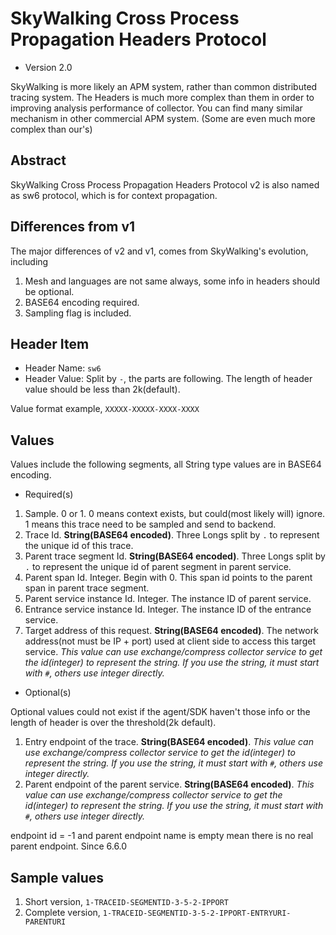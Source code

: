 # SkyWalking Cross Process Propagation Headers Protocol
* Version 2.0

SkyWalking is more likely an APM system, rather than common distributed tracing system. 
The Headers is much more complex than them in order to improving analysis performance of collector. 
You can find many similar mechanism in other commercial APM system. (Some are even much more complex than our's)

## Abstract
SkyWalking Cross Process Propagation Headers Protocol v2 is also named as sw6 protocol, which is for context propagation.

## Differences from v1 
The major differences of v2 and v1, comes from SkyWalking's evolution, including
1. Mesh and languages are not same always, some info in headers should be optional.
1. BASE64 encoding required.
1. Sampling flag is included.

## Header Item
* Header Name: `sw6`
* Header Value: Split by `-`, the parts are following. The length of header value should be less than 2k(default).

Value format example, `XXXXX-XXXXX-XXXX-XXXX`

## Values
Values include the following segments, all String type values are in BASE64 encoding.

- Required(s)
1. Sample. 0 or 1. 0 means context exists, but could(most likely will) ignore. 1 means this trace need to be sampled and send to backend. 
1. Trace Id. **String(BASE64 encoded)**. Three Longs split by `.` to represent the unique id of this trace.
1. Parent trace segment Id. **String(BASE64 encoded)**. Three Longs split by `.` to represent the unique id of parent segment in parent service.
1. Parent span Id. Integer. Begin with 0. This span id points to the parent span in parent trace segment. 
1. Parent service instance Id. Integer. The instance ID of parent service.
1. Entrance service instance Id. Integer. The instance ID of the entrance service. 
1. Target address of this request. **String(BASE64 encoded)**. The network address(not must be IP + port) used at client side to access this target
service. _This value can use exchange/compress collector service to get the id(integer) to represent the string. If you use the string, it must start with `#`, others use integer directly._

- Optional(s)

Optional values could not exist if the agent/SDK haven't those info or the length of header is over the threshold(2k default).  
1. Entry endpoint of the trace. **String(BASE64 encoded)**. 
_This value can use exchange/compress collector service to get the id(integer) to represent the string. If you use the string, it must start with `#`, others use integer directly._
1. Parent endpoint of the parent service. **String(BASE64 encoded)**. 
_This value can use exchange/compress collector service to get the id(integer) to represent the string. If you use the string, it must start with `#`, others use integer directly._

endpoint id = -1 and parent endpoint name is empty mean there is no real parent endpoint. Since 6.6.0

## Sample values
1. Short version, `1-TRACEID-SEGMENTID-3-5-2-IPPORT`
1. Complete version, `1-TRACEID-SEGMENTID-3-5-2-IPPORT-ENTRYURI-PARENTURI`
